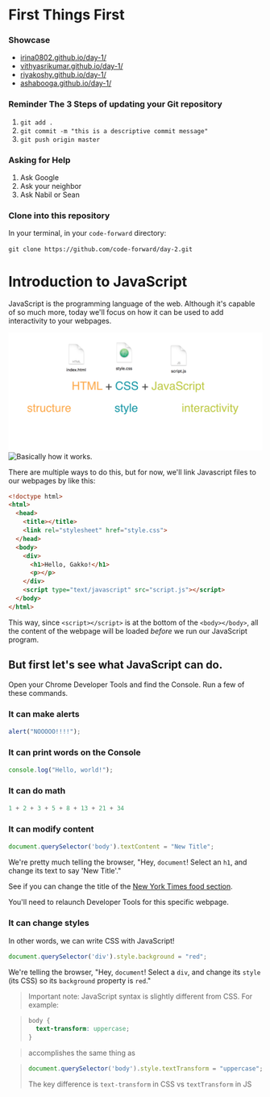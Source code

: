 # First Things First
### Showcase
- [irina0802.github.io/day-1/](http://irina0802.github.io/day-1/)
- [vithyasrikumar.github.io/day-1/](http://vithyasrikumar.github.io/day-1/)
- [riyakoshy.github.io/day-1/](http://riyakoshy.github.io/day-1/)
- [ashabooga.github.io/day-1/](http://ashabooga.github.io/day-1/)

### Reminder The 3 Steps of updating your Git repository
1. `git add .`
2. `git commit -m "this is a descriptive commit message"`
3. `git push origin master`

### Asking for Help
1. Ask Google
2. Ask your neighbor
3. Ask Nabil or Sean

### Clone into this repository
In your terminal, in your `code-forward` directory:

``git clone https://github.com/code-forward/day-2.git`` 

# Introduction to JavaScript
JavaScript is the programming language of the web. Although it's capable of so much more, today we'll focus on how it can be used to add interactivity to your webpages.

![All our languages](languages.png)
![Basically how it works. ](webtools.gif)


There are multiple ways to do this, but for now, we'll link Javascript files to our webpages by like this:

```HTML
<!doctype html>
<html>
  <head>
    <title></title>
    <link rel="stylesheet" href="style.css">
  </head>
  <body>
    <div>
      <h1>Hello, Gakko!</h1>
      <p></p>
    </div>
    <script type="text/javascript" src="script.js"></script>
  </body>
</html>
```
This way, since `<script></script>` is at the bottom of the `<body></body>`, all the content of the webpage will be loaded *before* we run our JavaScript program.

## But first let's see what JavaScript can do. 
Open your Chrome Developer Tools and find the Console. Run a few of these commands.

### It can make alerts
```javascript
alert("NOOOOO!!!!");
```

### It can print words on the Console
```javascript
console.log("Hello, world!");
```

### It can do math
```javascript
1 + 2 + 3 + 5 + 8 + 13 + 21 + 34
```

### It can modify content
```javascript
document.querySelector('body').textContent = "New Title";
```

We're pretty much telling the browser, "Hey, `document`! Select an `h1`, and change its text to say 'New Title'."

See if you can change the title of the [New York Times food section](https://www.nytimes.com/section/food?WT.nav=page&action=click&contentCollection=Food&module=HPMiniNav&pgtype=Homepage&region=TopBar).

You'll need to relaunch Developer Tools for this specific webpage.

###  It can change styles
In other words, we can write CSS with JavaScript!

```javascript
document.querySelector('div').style.background = "red";
```

We're telling the browser, "Hey, `document`! Select a `div`, and change its `style` (its CSS) so its `background` property is `red`."


>Important note: JavaScript syntax is slightly different from CSS. For example:

>```CSS
>body {
>	text-transform: uppercase; 
>}
>``` 

> accomplishes the same thing as 

>```Javascript
>document.querySelector('body').style.textTransform = "uppercase";
>```
> The key difference is `text-transform` in CSS vs `textTransform` in JS





